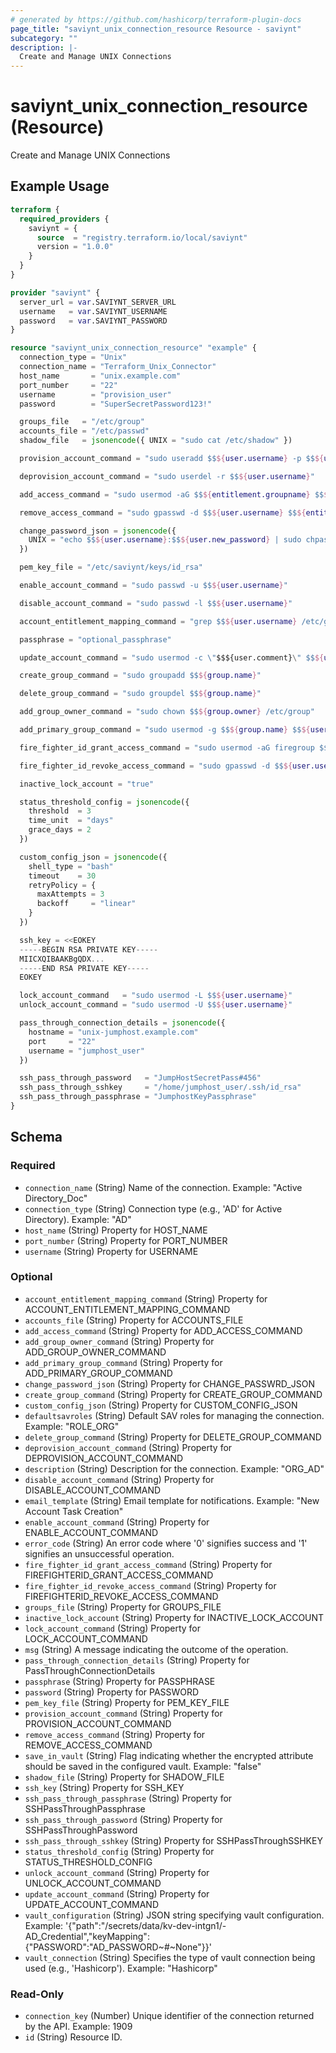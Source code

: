 ```yaml
---
# generated by https://github.com/hashicorp/terraform-plugin-docs
page_title: "saviynt_unix_connection_resource Resource - saviynt"
subcategory: ""
description: |-
  Create and Manage UNIX Connections
---
```


# saviynt_unix_connection_resource (Resource)

Create and Manage UNIX Connections

## Example Usage

```terraform
terraform {
  required_providers {
    saviynt = {
      source  = "registry.terraform.io/local/saviynt"
      version = "1.0.0"
    }
  }
}

provider "saviynt" {
  server_url = var.SAVIYNT_SERVER_URL
  username   = var.SAVIYNT_USERNAME
  password   = var.SAVIYNT_PASSWORD
}

resource "saviynt_unix_connection_resource" "example" {
  connection_type = "Unix"
  connection_name = "Terraform_Unix_Connector"
  host_name       = "unix.example.com"
  port_number     = "22"
  username        = "provision_user"
  password        = "SuperSecretPassword123!"

  groups_file   = "/etc/group"
  accounts_file = "/etc/passwd"
  shadow_file   = jsonencode({ UNIX = "sudo cat /etc/shadow" })

  provision_account_command = "sudo useradd $$${user.username} -p $$${user.password} -c \"$$${user.fullname}\" -g users"

  deprovision_account_command = "sudo userdel -r $$${user.username}"

  add_access_command = "sudo usermod -aG $$${entitlement.groupname} $$${user.username}"

  remove_access_command = "sudo gpasswd -d $$${user.username} $$${entitlement.groupname}"

  change_password_json = jsonencode({
    UNIX = "echo $$${user.username}:$$${user.new_password} | sudo chpasswd"
  })

  pem_key_file = "/etc/saviynt/keys/id_rsa"

  enable_account_command = "sudo passwd -u $$${user.username}"

  disable_account_command = "sudo passwd -l $$${user.username}"

  account_entitlement_mapping_command = "grep $$${user.username} /etc/group"

  passphrase = "optional_passphrase"

  update_account_command = "sudo usermod -c \"$$${user.comment}\" $$${user.username}"

  create_group_command = "sudo groupadd $$${group.name}"

  delete_group_command = "sudo groupdel $$${group.name}"

  add_group_owner_command = "sudo chown $$${group.owner} /etc/group"

  add_primary_group_command = "sudo usermod -g $$${group.name} $$${user.username}"

  fire_fighter_id_grant_access_command = "sudo usermod -aG firegroup $$${user.username}"

  fire_fighter_id_revoke_access_command = "sudo gpasswd -d $$${user.username} firegroup"

  inactive_lock_account = "true"

  status_threshold_config = jsonencode({
    threshold  = 3
    time_unit  = "days"
    grace_days = 2
  })

  custom_config_json = jsonencode({
    shell_type = "bash"
    timeout    = 30
    retryPolicy = {
      maxAttempts = 3
      backoff     = "linear"
    }
  })

  ssh_key = <<EOKEY
  -----BEGIN RSA PRIVATE KEY-----
  MIICXQIBAAKBgQDX...
  -----END RSA PRIVATE KEY-----
  EOKEY

  lock_account_command   = "sudo usermod -L $$${user.username}"
  unlock_account_command = "sudo usermod -U $$${user.username}"

  pass_through_connection_details = jsonencode({
    hostname = "unix-jumphost.example.com"
    port     = "22"
    username = "jumphost_user"
  })

  ssh_pass_through_password   = "JumpHostSecretPass#456"
  ssh_pass_through_sshkey     = "/home/jumphost_user/.ssh/id_rsa"
  ssh_pass_through_passphrase = "JumphostKeyPassphrase"
}
```

<!-- schema generated by tfplugindocs -->
## Schema

### Required

- `connection_name` (String) Name of the connection. Example: "Active Directory_Doc"
- `connection_type` (String) Connection type (e.g., 'AD' for Active Directory). Example: "AD"
- `host_name` (String) Property for HOST_NAME
- `port_number` (String) Property for PORT_NUMBER
- `username` (String) Property for USERNAME

### Optional

- `account_entitlement_mapping_command` (String) Property for ACCOUNT_ENTITLEMENT_MAPPING_COMMAND
- `accounts_file` (String) Property for ACCOUNTS_FILE
- `add_access_command` (String) Property for ADD_ACCESS_COMMAND
- `add_group_owner_command` (String) Property for ADD_GROUP_OWNER_COMMAND
- `add_primary_group_command` (String) Property for ADD_PRIMARY_GROUP_COMMAND
- `change_password_json` (String) Property for CHANGE_PASSWRD_JSON
- `create_group_command` (String) Property for CREATE_GROUP_COMMAND
- `custom_config_json` (String) Property for CUSTOM_CONFIG_JSON
- `defaultsavroles` (String) Default SAV roles for managing the connection. Example: "ROLE_ORG"
- `delete_group_command` (String) Property for DELETE_GROUP_COMMAND
- `deprovision_account_command` (String) Property for DEPROVISION_ACCOUNT_COMMAND
- `description` (String) Description for the connection. Example: "ORG_AD"
- `disable_account_command` (String) Property for DISABLE_ACCOUNT_COMMAND
- `email_template` (String) Email template for notifications. Example: "New Account Task Creation"
- `enable_account_command` (String) Property for ENABLE_ACCOUNT_COMMAND
- `error_code` (String) An error code where '0' signifies success and '1' signifies an unsuccessful operation.
- `fire_fighter_id_grant_access_command` (String) Property for FIREFIGHTERID_GRANT_ACCESS_COMMAND
- `fire_fighter_id_revoke_access_command` (String) Property for FIREFIGHTERID_REVOKE_ACCESS_COMMAND
- `groups_file` (String) Property for GROUPS_FILE
- `inactive_lock_account` (String) Property for INACTIVE_LOCK_ACCOUNT
- `lock_account_command` (String) Property for LOCK_ACCOUNT_COMMAND
- `msg` (String) A message indicating the outcome of the operation.
- `pass_through_connection_details` (String) Property for PassThroughConnectionDetails
- `passphrase` (String) Property for PASSPHRASE
- `password` (String) Property for PASSWORD
- `pem_key_file` (String) Property for PEM_KEY_FILE
- `provision_account_command` (String) Property for PROVISION_ACCOUNT_COMMAND
- `remove_access_command` (String) Property for REMOVE_ACCESS_COMMAND
- `save_in_vault` (String) Flag indicating whether the encrypted attribute should be saved in the configured vault. Example: "false"
- `shadow_file` (String) Property for SHADOW_FILE
- `ssh_key` (String) Property for SSH_KEY
- `ssh_pass_through_passphrase` (String) Property for SSHPassThroughPassphrase
- `ssh_pass_through_password` (String) Property for SSHPassThroughPassword
- `ssh_pass_through_sshkey` (String) Property for SSHPassThroughSSHKEY
- `status_threshold_config` (String) Property for STATUS_THRESHOLD_CONFIG
- `unlock_account_command` (String) Property for UNLOCK_ACCOUNT_COMMAND
- `update_account_command` (String) Property for UPDATE_ACCOUNT_COMMAND
- `vault_configuration` (String) JSON string specifying vault configuration. Example: '{"path":"/secrets/data/kv-dev-intgn1/-AD_Credential","keyMapping":{"PASSWORD":"AD_PASSWORD~#~None"}}'
- `vault_connection` (String) Specifies the type of vault connection being used (e.g., 'Hashicorp'). Example: "Hashicorp"

### Read-Only

- `connection_key` (Number) Unique identifier of the connection returned by the API. Example: 1909
- `id` (String) Resource ID.
